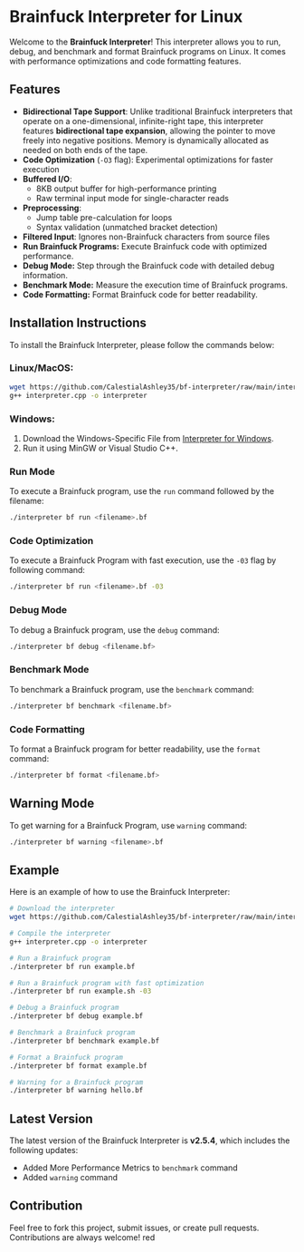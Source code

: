 # Brainfuck Interpreter for Linux

Welcome to the **Brainfuck Interpreter**! This interpreter allows you to run, debug, and benchmark and format Brainfuck programs on Linux. It comes with performance optimizations and code formatting features.

## Features

- **Bidirectional Tape Support**: Unlike traditional Brainfuck interpreters that operate on a one-dimensional, infinite-right tape, this interpreter features **bidirectional tape expansion**, allowing the pointer to move freely into negative positions. Memory is dynamically allocated as needed on both ends of the tape.
- **Code Optimization** (`-O3` flag): Experimental optimizations for faster execution
- **Buffered I/O**: 
  - 8KB output buffer for high-performance printing
  - Raw terminal input mode for single-character reads
- **Preprocessing**:
  - Jump table pre-calculation for loops
  - Syntax validation (unmatched bracket detection)
- **Filtered Input**: Ignores non-Brainfuck characters from source files
- **Run Brainfuck Programs:** Execute Brainfuck code with optimized performance.
- **Debug Mode:** Step through the Brainfuck code with detailed debug information.
- **Benchmark Mode:** Measure the execution time of Brainfuck programs.
- **Code Formatting:** Format Brainfuck code for better readability.

## Installation Instructions

To install the Brainfuck Interpreter, please follow the commands below:

### **Linux/MacOS:**
```bash
wget https://github.com/CalestialAshley35/bf-interpreter/raw/main/interpreter.cpp
g++ interpreter.cpp -o interpreter
```

### **Windows:**
1. Download the Windows-Specific File from [Interpreter for Windows](https://github.com/CalestialAshley35/bf-interpreter/blob/main/windows.cpp).
2. Run it using MinGW or Visual Studio C++.

### Run Mode

To execute a Brainfuck program, use the `run` command followed by the filename:

```bash
./interpreter bf run <filename>.bf
```

### Code Optimization 
To execute a Brainfuck Program with fast execution, use the `-03` flag by following command:
```bash
./interpreter bf run <filename>.bf -03
```

### Debug Mode

To debug a Brainfuck program, use the `debug` command:

```bash
./interpreter bf debug <filename.bf>
```

### Benchmark Mode

To benchmark a Brainfuck program, use the `benchmark` command:

```bash
./interpreter bf benchmark <filename.bf>
```

### Code Formatting

To format a Brainfuck program for better readability, use the `format` command:

```bash
./interpreter bf format <filename.bf>
```

## Warning Mode

To get warning for a Brainfuck Program, use `warning` command:

```bash
./interpreter bf warning <filename>.bf
```

## Example

Here is an example of how to use the Brainfuck Interpreter:

```bash
# Download the interpreter
wget https://github.com/CalestialAshley35/bf-interpreter/raw/main/interpreter.cpp

# Compile the interpreter
g++ interpreter.cpp -o interpreter

# Run a Brainfuck program
./interpreter bf run example.bf

# Run a Brainfuck program with fast optimization 
./interpreter bf run example.sh -03

# Debug a Brainfuck program
./interpreter bf debug example.bf

# Benchmark a Brainfuck program
./interpreter bf benchmark example.bf

# Format a Brainfuck program
./interpreter bf format example.bf

# Warning for a Brainfuck program
./interpreter bf warning hello.bf
```

## Latest Version

The latest version of the Brainfuck Interpreter is **v2.5.4**, which includes the following updates:

- Added More Performance Metrics to `benchmark` command
- Added `warning` command

## Contribution

Feel free to fork this project, submit issues, or create pull requests. Contributions are always welcome! red